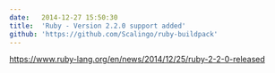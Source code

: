 ```yaml
---
date:	2014-12-27 15:50:30
title:	'Ruby - Version 2.2.0 support added'
github: 'https://github.com/Scalingo/ruby-buildpack'
---
```


https://www.ruby-lang.org/en/news/2014/12/25/ruby-2-2-0-released
